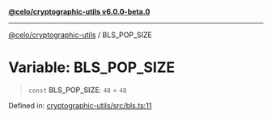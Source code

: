 [**@celo/cryptographic-utils v6.0.0-beta.0**](../README.md)

***

[@celo/cryptographic-utils](../globals.md) / BLS\_POP\_SIZE

# Variable: BLS\_POP\_SIZE

> `const` **BLS\_POP\_SIZE**: `48` = `48`

Defined in: [cryptographic-utils/src/bls.ts:11](https://github.com/celo-org/developer-tooling/blob/master/packages/sdk/cryptographic-utils/src/bls.ts#L11)
